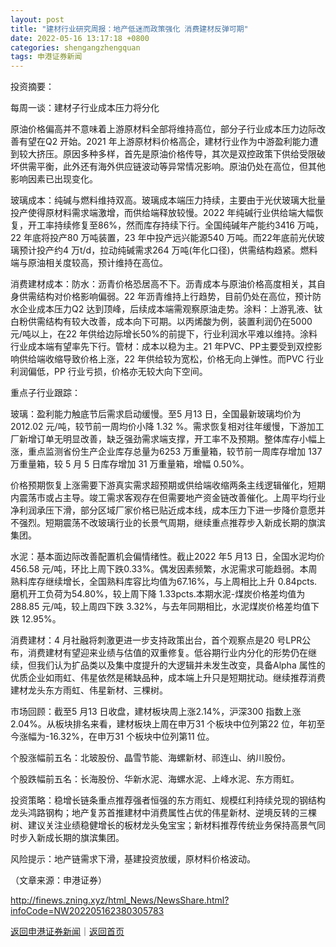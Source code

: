 ```yaml
---
layout: post
title: "建材行业研究周报：地产低迷而政策强化 消费建材反弹可期"
date: 2022-05-16 13:17:18 +0800
categories: shengangzhengquan
tags: 申港证券新闻
---
```

<p>投资摘要：</p><p>每周一谈：建材子行业成本压力将分化</p><p>原油价格偏高并不意味着上游原材料全部将维持高位，部分子行业成本压力边际改善有望在Q2 开始。2021 年上游原材料价格高企，建材行业作为中游盈利能力遭到较大挤压。原因多种多样，首先是原油价格传导，其次是双控政策下供给受限破坏供需平衡，此外还有海外供应链波动等异常情况影响。原油仍处在高位，但其他影响因素已出现变化。</p><p>玻璃成本：纯碱与燃料维持双高。玻璃成本端压力持续，主要由于光伏玻璃大批量投产使得原材料需求端激增，而供给端释放较慢。2022 年纯碱行业供给端大幅恢复，开工率持续修复至86%，然而库存持续下行。全国纯碱年产能约3416 万吨，22 年底将投产80 万吨装置，23 年中投产远兴能源540 万吨。而22年底前光伏玻璃预计投产约4 万t/d，拉动纯碱需求264 万吨(年化口径)，供需结构趋紧。燃料端与原油相关度较高，预计维持在高位。</p><p>消费建材成本：防水：沥青价格恐居高不下。沥青成本与原油价格高度相关，其自身供需结构对价格影响偏弱。22 年沥青维持上行趋势，目前仍处在高位，预计防水企业成本压力Q2 达到顶峰，后续成本端需观察原油走势。涂料：上游乳液、钛白粉供需结构有较大改善，成本向下可期。以丙烯酸为例，装置利润仍在5000 元/吨以上，在22 年供给边际增长50%的前提下，行业利润水平难以维持。涂料行业成本端有望率先下行。管材：成本以稳为主。21 年PVC、PP主要受到双控影响供给端收缩导致价格上涨，22 年供给较为宽松，价格无向上弹性。而PVC 行业利润偏低，PP 行业亏损，价格亦无较大向下空间。</p><p>重点子行业跟踪：</p><p>玻璃：盈利能力触底节后需求启动缓慢。至5 月13 日，全国最新玻璃均价为2012.02 元/吨，较节前一周均价小降 1.32 %。需求恢复相对往年缓慢，下游加工厂新增订单无明显改善，缺乏强劲需求端支撑，开工率不及预期。整体库存小幅上涨，重点监测省份生产企业库存总量为6253 万重量箱，较节前一周库存增加 137 万重量箱，较 5 月 5 日库存增加 31 万重量箱，增幅 0.50%。</p><p>价格预期恢复上涨需要下游真实需求超预期或供给端收缩两条主线逻辑催化，短期内震荡市或占主导。竣工需求客观存在但需要地产资金链改善催化。上周平均行业净利润承压下滑，部分区域厂家价格已贴近成本线，成本压力下进一步降价意愿并不强烈。短期震荡不改玻璃行业的长景气周期，继续重点推荐步入新成长期的旗滨集团。</p><p>水泥：基本面边际改善配置机会偏情绪性。截止2022 年5 月13 日，全国水泥均价456.58 元/吨，环比上周下跌0.33%。偶发因素频繁，水泥需求可能趋弱。本周熟料库存继续增长，全国熟料库容比均值为67.16%，与上周相比上升 0.84pcts.磨机开工负荷为54.80%，较上周下降 1.33pcts.本期水泥-煤炭价格差均值为288.85 元/吨，较上周四下跌 3.32%，与去年同期相比，水泥煤炭价格差均值下跌 12.95%。</p><p>消费建材：4 月社融将刺激更进一步支持政策出台，首个观察点是20 号LPR公布，消费建材有望迎来业绩与估值的双重修复。低谷期行业内分化的形势仍在继续，但我们认为扩品类以及集中度提升的大逻辑并未发生改变，具备Alpha 属性的优质企业如雨虹、伟星依然是稀缺品种，成本端上升只是短期扰动。继续推荐消费建材龙头东方雨虹、伟星新材、三棵树。</p><p>市场回顾：截至5 月13 日收盘，建材板块周上涨2.14%，沪深300 指数上涨2.04%。从板块排名来看，建材板块上周在申万31 个板块中位列第22 位，年初至今涨幅为-16.32%，在申万31 个板块中位列第11 位。</p><p>个股涨幅前五名：北玻股份、晶雪节能、海螺新材、祁连山、纳川股份。</p><p>个股跌幅前五名：长海股份、华新水泥、海螺水泥、上峰水泥、东方雨虹。</p><p>投资策略：稳增长链条重点推荐强者恒强的东方雨虹、规模红利持续兑现的钢结构龙头鸿路钢构；地产复苏首推建材中消费属性占优的伟星新材、逆境反转的三棵树、建议关注业绩稳健增长的板材龙头兔宝宝；新材料推荐传统业务保持高景气同时步入新成长期的旗滨集团。</p><p>风险提示：地产链需求下滑，基建投资放缓，原材料价格波动。</p><p class="em_media">（文章来源：申港证券）</p>

<http://finews.zning.xyz/html_News/NewsShare.html?infoCode=NW202205162380305783>

[返回申港证券新闻](//finews.withounder.com/category/shengangzhengquan.html)｜[返回首页](//finews.withounder.com/)